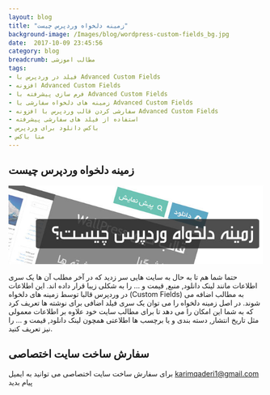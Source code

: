 ```yaml
---
layout: blog
title: "زمینه دلخواه وردپرس چیست"
background-image: /Images/blog/wordpress-custom-fields_bg.jpg
date:  2017-10-09 23:45:56
category: blog
breadcrumb: مطالب اموزشی
tags:
- فیلد در وردپرس با Advanced Custom Fields
- افزونه Advanced Custom Fields
- فرم سازی پیشرفته با Advanced Custom Fields
- زمینه های دلخواه سفارشی با Advanced Custom Fields​
- سفارشی کردن قالب وردپرس با افزونه Advanced Custom Fields
- استفاده از فیلد های سفارشی پیشرفته
- باکس دانلود برای وردپرس
- متا باکس
---
```




##      زمینه دلخواه وردپرس چیست  
![زمینه دلخواه وردپرس چیست][1]

[1]: /Images/blog/wordpress-custom-fields.jpg "زمینه دلخواه وردپرس چیست"

حتما شما هم تا به حال به سایت هایی سر زدید که در آخر مطلب آن ها یک سری اطلاعات مانند لینک دانلود, منبع, قیمت و … را به شکلی زیبا قرار داده اند. این اطلاعات در وردپرس قالبا توسط زمینه های دلخواه (Custom Fields) به مطالب اضافه می شوند. در اصل زمینه دلخواه را می توان یک سری فیلد اضافی برای نوشته ها تعریف کرد که به شما این امکان را می دهد تا برای مطالب سایت خود علاوه بر اطلاعات معمولی مثل تاریخ انتشار, دسته بندی و یا برچسب ها اطلاعتی همچون لینک دانلود, قیمت و … را نیز تعریف کنید.



## سفارش ساخت سایت اختصاصی 

برای سفارش ساخت سایت اختصاصی می توانید به ایمیل karimqaderi1@gmail.com پیام بدید


